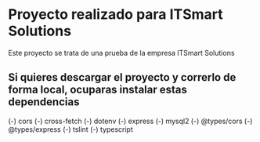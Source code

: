 # Proyecto realizado para ITSmart Solutions
Este proyecto se trata de una prueba de la empresa ITSmart Solutions

## Si quieres descargar el proyecto y correrlo de forma local, ocuparas instalar estas dependencias
(-) cors
(-) cross-fetch
(-) dotenv
(-) express
(-) mysql2
(-) @types/cors
(-) @types/express
(-) tslint
(-) typescript